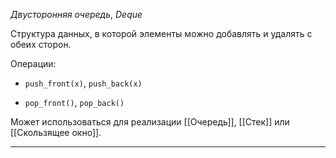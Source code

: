 *Двусторонняя очередь*, *Deque*

Структура данных, в которой элементы можно добавлять и удалять с обеих сторон.

Операции:

- `push_front(x)`, `push_back(x)`
    
- `pop_front()`, `pop_back()`
    

Может использоваться для реализации [[Очередь]], [[Стек]] или [[Скользящее окно]].

---